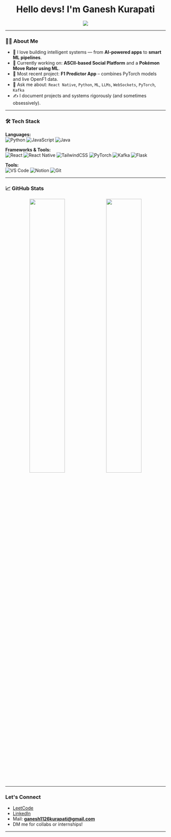 <h1 align="center">Hello devs! I'm Ganesh Kurapati</h1>

<p align="center">
  <img src="https://readme-typing-svg.demolab.com/?lines=AI%20Engineer%20%7C%20Fullstack%20Dev%20%7C%20ML%20Enthusiast;Always%20learning%20new%20things...&center=true&width=440&height=45">
</p>

---

### 👨‍💻 About Me

- 🧠 I love building intelligent systems — from **AI-powered apps** to **smart ML pipelines**.
- 🧪 Currently working on: **ASCII-based Social Platform** and a **Pokémon Move Rater using ML**.
- 🔭 Most recent project: **F1 Predictor App** – combines PyTorch models and live OpenF1 data.
- 💬 Ask me about: `React Native`, `Python`, `ML`, `LLMs`, `WebSockets`, `PyTorch`, `Kafka`
- ✍️ I document projects and systems rigorously (and sometimes obsessively).

---

### 🛠️ Tech Stack

**Languages:**  
![Python](https://img.shields.io/badge/-Python-3776AB?style=flat&logo=python&logoColor=white)
![JavaScript](https://img.shields.io/badge/-JavaScript-F7DF1E?style=flat&logo=javascript&logoColor=black)
![Java](https://img.shields.io/badge/-Java-007396?style=flat&logo=java&logoColor=white)

**Frameworks & Tools:**  
![React](https://img.shields.io/badge/-React-61DAFB?style=flat&logo=react&logoColor=black)
![React Native](https://img.shields.io/badge/-React%20Native-20232A?style=flat&logo=react&logoColor=61DAFB)
![TailwindCSS](https://img.shields.io/badge/-TailwindCSS-38B2AC?style=flat&logo=tailwind-css&logoColor=white)
![PyTorch](https://img.shields.io/badge/-PyTorch-EE4C2C?style=flat&logo=pytorch&logoColor=white)
![Kafka](https://img.shields.io/badge/-Kafka-231F20?style=flat&logo=apache-kafka&logoColor=white)
![Flask](https://img.shields.io/badge/-Flask-000000?style=flat&logo=flask&logoColor=white)

**Tools:**  
![VS Code](https://img.shields.io/badge/-VSCode-007ACC?style=flat&logo=visual-studio-code&logoColor=white)
![Notion](https://img.shields.io/badge/-Notion-000000?style=flat&logo=notion&logoColor=white)
![Git](https://img.shields.io/badge/-Git-F05032?style=flat&logo=git&logoColor=white)

---

### 📈 GitHub Stats

<p align="center">
  <img src="https://github-readme-stats.vercel.app/api?username=your-username-here&show_icons=true&theme=tokyonight" width="47%" />
  <img src="https://github-readme-streak-stats.herokuapp.com/?user=your-username-here&theme=tokyonight" width="47%" />
</p>

---

### Let's Connect

-  [LeetCode](ganesh1126kurapati@gmail.com)
-  [LinkedIn]( https://www.linkedin.com/in/ganesh-kurapati-06352a294/)
-  Mail: **ganesh1126kurapati@gmail.com**
-  DM me for collabs or internships!

---

